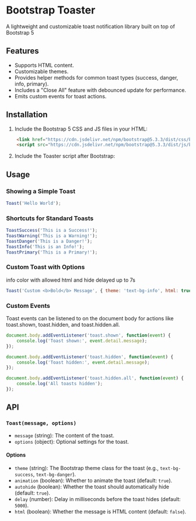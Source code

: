 # Bootstrap Toaster

A lightweight and customizable toast notification library built on top of Bootstrap 5

## Features

- Supports HTML content.
- Customizable themes.
- Provides helper methods for common toast types (success, danger, info, primary).
- Includes a "Close All" feature with debounced update for performance.
- Emits custom events for toast actions.

## Installation

1. Include the Bootstrap 5 CSS and JS files in your HTML:

```html
    <link href="https://cdn.jsdelivr.net/npm/bootstrap@5.3.3/dist/css/bootstrap.min.css" rel="stylesheet">
    <script src="https://cdn.jsdelivr.net/npm/bootstrap@5.3.3/dist/js/bootstrap.bundle.min.js"></script>
```

2. Include the Toaster script after Bootstrap:

<script src="path/to/bootstrap-toaster.js"></script>


## Usage

### Showing a Simple Toast

```javascript
Toast('Hello World');
```

### Shortcuts for Standard Toasts

```javascript
ToastSuccess('This is a Success!');
ToastWarning('This is a Warning!');
ToastDanger('This is a Danger!');
ToastInfo('This is an Info!');
ToastPrimary('This is a Primary!');
```

### Custom Toast with Options

info color with allowed html and hide delayed up to 7s

```javascript
Toast('Custom <b>Bold</b> Message', { theme: 'text-bg-info', html: true, delay: 7000 });
```

### Custom Events

Toast events can be listened to on the document body for actions like toast.shown, toast.hidden, and toast.hidden.all.

```javascript
document.body.addEventListener('toast.shown', function(event) {
    console.log('Toast shown:', event.detail.message);
});

document.body.addEventListener('toast.hidden', function(event) {
    console.log('Toast hidden:', event.detail.message);
});

document.body.addEventListener('toast.hidden.all', function(event) {
    console.log('All toasts hidden');
});
```

## API

### `Toast(message, options)`

-   `message` (string): The content of the toast.
-   `options` (object): Optional settings for the toast.

#### Options

-   `theme` (string): The Bootstrap theme class for the toast (e.g., `text-bg-success`, `text-bg-danger`).
-   `animation` (boolean): Whether to animate the toast (default: `true`).
-   `autohide` (boolean): Whether the toast should automatically hide (default: `true`).
-   `delay` (number): Delay in milliseconds before the toast hides (default: `5000`).
-   `html` (boolean): Whether the message is HTML content (default: `false`).